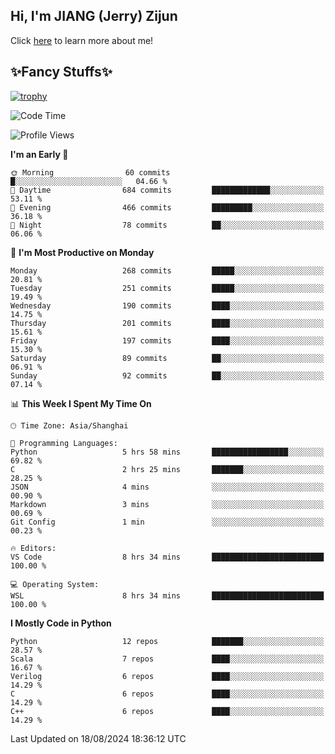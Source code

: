 ## Hi, I'm JIANG (Jerry) Zijun

Click [here](https://jzjerry.github.io/about/) to learn more about me!

## ✨Fancy Stuffs✨
[![trophy](https://github-profile-trophy.vercel.app/?username=jzjerry&theme=onedark)](https://github.com/ryo-ma/github-profile-trophy)
<!--START_SECTION:waka-->
![Code Time](http://img.shields.io/badge/Code%20Time-580%20hrs%2010%20mins-blue)

![Profile Views](http://img.shields.io/badge/Profile%20Views-15-blue)

**I'm an Early 🐤** 

```text
🌞 Morning                60 commits          █░░░░░░░░░░░░░░░░░░░░░░░░   04.66 % 
🌆 Daytime                684 commits         █████████████░░░░░░░░░░░░   53.11 % 
🌃 Evening                466 commits         █████████░░░░░░░░░░░░░░░░   36.18 % 
🌙 Night                  78 commits          ██░░░░░░░░░░░░░░░░░░░░░░░   06.06 % 
```
📅 **I'm Most Productive on Monday** 

```text
Monday                   268 commits         █████░░░░░░░░░░░░░░░░░░░░   20.81 % 
Tuesday                  251 commits         █████░░░░░░░░░░░░░░░░░░░░   19.49 % 
Wednesday                190 commits         ████░░░░░░░░░░░░░░░░░░░░░   14.75 % 
Thursday                 201 commits         ████░░░░░░░░░░░░░░░░░░░░░   15.61 % 
Friday                   197 commits         ████░░░░░░░░░░░░░░░░░░░░░   15.30 % 
Saturday                 89 commits          ██░░░░░░░░░░░░░░░░░░░░░░░   06.91 % 
Sunday                   92 commits          ██░░░░░░░░░░░░░░░░░░░░░░░   07.14 % 
```


📊 **This Week I Spent My Time On** 

```text
🕑︎ Time Zone: Asia/Shanghai

💬 Programming Languages: 
Python                   5 hrs 58 mins       █████████████████░░░░░░░░   69.82 % 
C                        2 hrs 25 mins       ███████░░░░░░░░░░░░░░░░░░   28.25 % 
JSON                     4 mins              ░░░░░░░░░░░░░░░░░░░░░░░░░   00.90 % 
Markdown                 3 mins              ░░░░░░░░░░░░░░░░░░░░░░░░░   00.69 % 
Git Config               1 min               ░░░░░░░░░░░░░░░░░░░░░░░░░   00.23 % 

🔥 Editors: 
VS Code                  8 hrs 34 mins       █████████████████████████   100.00 % 

💻 Operating System: 
WSL                      8 hrs 34 mins       █████████████████████████   100.00 % 
```

**I Mostly Code in Python** 

```text
Python                   12 repos            ███████░░░░░░░░░░░░░░░░░░   28.57 % 
Scala                    7 repos             ████░░░░░░░░░░░░░░░░░░░░░   16.67 % 
Verilog                  6 repos             ████░░░░░░░░░░░░░░░░░░░░░   14.29 % 
C                        6 repos             ████░░░░░░░░░░░░░░░░░░░░░   14.29 % 
C++                      6 repos             ████░░░░░░░░░░░░░░░░░░░░░   14.29 % 
```




 Last Updated on 18/08/2024 18:36:12 UTC
<!--END_SECTION:waka-->

